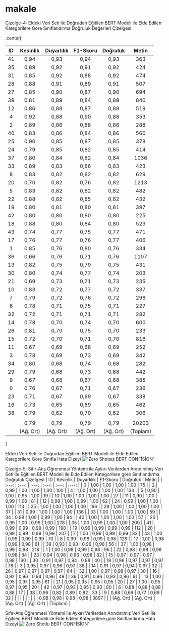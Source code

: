 # makale
Çizelge-4: Eldeki Veri Seti ile Doğrudan Eğitilen BERT Modeli ile Elde Edilen Kategorilere Göre Sınıflandırma Doğruluk Değerleri Çizelgesi

.center[

| ID    | Kesinlik   | Duyarlılık | F1-Skoru   | Doğruluk   |  Metin     |
|  :---: |  :---: |  :---: |  :---: |  :---: |  :---: |
|  41	|   0,94     |   0,93     |   0,94     |   0,93	    |   363      |
|  35	|   0,89     |   0,92     |   0,91     |   0,92	    |   424      |
|  31	|   0,85     |   0,92     |   0,88     |   0,92	    |   474      |
|  28	|   0,88     |   0,91     |   0,89     |   0,91	    |   507      |
|  27	|   0,85     |   0,90     |   0,87     |   0,90	    |   694      |
|  39	|   0,81     |   0,89     |   0,84     |   0,89	    |   840      |
|  12	|   0,86     |   0,88     |   0,87     |   0,88	    |   519      |
|  4 	|   0,92     |   0,88     |   0,90     |   0,88	    |   353      |
|  2 	|   0,89     |   0,86     |   0,88     |   0,86	    |   288      |
|  40	|   0,83     |   0,86     |   0,84     |   0,86	    |   560      |
|  25	|   0,90     |   0,85     |   0,87     |   0,85	    |   378      |
|  24	|   0,79     |   0,85     |   0,82     |   0,85	    |   414      |
|  37	|   0,80     |   0,84     |   0,82     |   0,84	    |   1036     |
|  33	|   0,89     |   0,83     |   0,86     |   0,83	    |   423      |
|  8 	|   0,83     |   0,82     |   0,82     |   0,82	    |   629      |
|  20	|   0,70     |   0,82     |   0,76     |   0,82	    |   1213     |
|  5 	|   0,83     |   0,82     |   0,82     |   0,82	    |   482      |
|  22	|   0,88     |   0,82     |   0,85     |   0,82	    |   432      |
|  19	|   0,80     |   0,81     |   0,80     |   0,81	    |   397      |
|  42	|   0,80     |   0,80     |   0,80     |   0,80	    |   225      |
|  18	|   0,88     |   0,80     |   0,84     |   0,80	    |   529      |
|  43	|   0,74     |   0,77     |   0,75     |   0,77	    |   471      |
|  17	|   0,76     |   0,77     |   0,76     |   0,77	    |   406      |
|  1 	|   0,85     |   0,76     |   0,80     |   0,76	    |   334      |
|  36	|   0,66     |   0,76     |   0,71     |   0,76	    |   1107     |
|  13	|   0,82     |   0,75     |   0,79     |   0,75	    |   431      |
|  30	|   0,80     |   0,74     |   0,77     |   0,74	    |   203      |
|  21	|   0,69     |   0,73     |   0,71     |   0,73	    |   235      |
|  10	|   0,83     |   0,72     |   0,77     |   0,72	    |   337      |
|  7 	|   0,79     |   0,72     |   0,76     |   0,72	    |   296      |
|  6 	|   0,78     |   0,71     |   0,75     |   0,71	    |   227      |
|  32	|   0,72     |   0,71     |   0,71     |   0,71	    |   282      |
|  14	|   0,78     |   0,70     |   0,74     |   0,70	    |   600      |
|  26	|   0,81     |   0,70     |   0,75     |   0,70	    |   233      |
|  15	|   0,72     |   0,70     |   0,71     |   0,70	    |   816      |
|  11	|   0,67     |   0,69     |   0,68     |   0,69	    |   252      |
|  3	|   0,78     |   0,69     |   0,73     |   0,69	    |   342      |
|  34	|   0,80     |   0,68     |   0,74     |   0,68	    |   282      |
|  29	|   0,79     |   0,68     |   0,73     |   0,68	    |   442      |
|  9 	|   0,67     |   0,68     |   0,67     |   0,68	    |   385      |
|  0 	|   0,76     |   0,67     |   0,71     |   0,67	    |   236      |
|  23	|   0,71     |   0,67     |   0,69     |   0,67	    |   338      |
|  16	|   0,73     |   0,65     |   0,69     |   0,65	    |   462      |
|  38	|   0,79     |   0,62     |   0,70     |   0,62	    |   306      |
|     |            |            |            |            |            |
|   	|   0,79     |   0,79     |   0,79     |   0,79     |  20203     |
|   	| (Ağ. Ort)  | (Ağ. Ort)  | (Ağ. Ort)  | (Ağ. Ort)  | (Toplam)   |

]


Eldeki Veri Seti ile Doğrudan Eğitilen BERT Modeli ile Elde Edilen Kategorilere Göre Sınıfla Hata Dizeyi
!['Zero Shotsız BERT CONFİSİON'](https://github.com/adresgezgini/makale/blob/main/resource/Just_BERT_CONF.png)


Çizelge-5: Sıfır-Atış Öğrenmesi Yöntemi ile Aykırı Verilerden Arındırılmış Veri Seti İle Eğitilen BERT Modeli ile Elde Edilen Kategorilere göre Sınıflandırma Doğruluk Çizelgesi
| ID    | Kesinlik   | Duyarlılık | F1-Skoru   | Doğruluk   |  Metin     |
|  :---: |  :---: |  :---: |  :---: |  :---: |  :---: |
|  0	|   1,00     |   1,00     |   1,00     |   1,00     |   75       |
|  2	|   0,99     |   1,00     |   1,00     |   1,00     |   100      |
|  4	|   1,00     |   1,00     |   1,00     |   1,00     |   133      |
|  5	|   0,90     |   1,00     |   0,95     |   1,00     |   19       |
|  10	|   1,00     |   1,00     |   1,00     |   1,00     |   27       |
|  11	|   0,99     |   1,00     |   0,99     |   1,00     |   81       |
|  12	|   0,98     |   1,00     |   0,99     |   1,00     |   62       |
|  24	|   0,99     |   1,00     |   1,00     |   1,00     |   113      |
|  25	|   1,00     |   1,00     |   1,00     |   1,00     |   196      |
|  29	|   1,00     |   1,00     |   1,00     |   1,00     |   37       |
|  31	|   0,99     |   1,00     |   1,00     |   1,00     |   136      |
|  33	|   1,00     |   1,00     |   1,00     |   1,00     |   59       |
|  34	|   0,98     |   1,00     |   0,99     |   1,00     |   84       |
|  40	|   1,00     |   1,00     |   1,00     |   1,00     |   57       |
|  20	|   0,99     |   1,00     |   0,99     |   1,00     |   278      |
|  35	|   1,00     |   0,99     |   1,00     |   1,00     |   200      |
|  41	|   0,99     |   0,99     |   0,99     |   0,99     |   198      |
|  19	|   0,99     |   0,99     |   0,99     |   0,99     |   112      |
|  28	|   0,99     |   0,99     |   0,99     |   0,99     |   207      |
|  7	|   1,00     |   0,99     |   0,99     |   0,99     |   83       |
|  43	|   1,00     |   0,99     |   0,99     |   0,99     |   70       |
|  8	|   0,99     |   0,98     |   0,99     |   0,98     |   128      |
|  17	|   1,00     |   0,98     |   0,99     |   0,98     |   61       |
|  39	|   0,93     |   0,98     |   0,96     |   0,98     |   56       |
|  37	|   1,00     |   0,98     |   0,99     |   0,98     |   218      |
|  1	|   1,00     |   0,98     |   0,99     |   0,98     |   96       |
|  22	|   0,98     |   0,98     |   0,98     |   0,98     |   84       |
|  23	|   0,94     |   0,98     |   0,96     |   0,98     |   82       |
|  15	|   0,97     |   0,97     |   0,97     |   0,98     |   160      |
|  30	|   0,91     |   0,97     |   0,94     |   0,98     |   40       |
|  18	|   0,96     |   0,97     |   0,97     |   0,97     |   78       |
|  3	|   0,95     |   0,97     |   0,96     |   0,97     |   38       |
|  14	|   0,91     |   0,97     |   0,94     |   0,97     |   32       |
|  26	|   0,97     |   0,97     |   0,97     |   0,97     |   64       |
|  32	|   1,00     |   0,97     |   0,98     |   0,97     |   30       |
|  16	|   0,92     |   0,96     |   0,94     |   0,96     |   49       |
|  36	|   0,91     |   0,96     |   0,93     |   0,96     |   91       |
|  13	|   1,00     |   0,95     |   0,97     |   0,95     |   61       |
|  21	|   0,95     |   0,95     |   0,95     |   0,95     |   20       |
|  27	|   1,00     |   0,95     |   0,97     |   0,95     |   20       |
|  42	|   0,97     |   0,93     |   0,95     |   0,93     |   80       |
|  6	|   0,88     |   0,88     |   0,88     |   0,88     |   17       |
|  38	|   0,96     |   0,82     |   0,89     |   0,82     |   33       |
|  9	|   0,88     |   0,69     |   0,77     |   0,69     |   32       |
|     |            |            |            |            |            |
|   	|   0,98     |   0,98     |   0,98     |   0,98     |  3897      |
|   	| (Ağ. Ort)  | (Ağ. Ort)  | (Ağ. Ort)  | (Ağ. Ort)  | (Toplam)   |

Sıfır-Atış Öğrenmesi Yöntemi ile Aykırı Verilerden Arındırılmış Veri Seti İle Eğitilen BERT Modeli ile Elde Edilen Kategorilere göre Sınıflandırma Hata Dizeyi
!['Zero Shotlu BERT CONFİSİON'](https://github.com/adresgezgini/makale/blob/main/resource/Zero%2BBERT_CONF.png)

